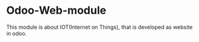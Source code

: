 # Odoo-Web-module

This module is about IOT(Internet on Things), that is developed as website in odoo.
